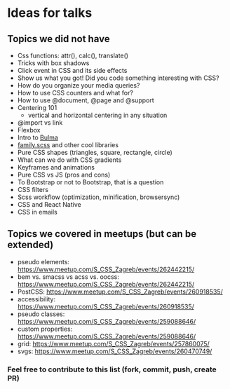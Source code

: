 # Ideas for talks

## Topics we did not have
* Css functions: attr(), calc(), translate()
* Tricks with box shadows
* Click event in CSS and its side effects
* Show us what you got! Did you code something interesting with CSS?
* How do you organize your media queries?
* How to use CSS counters and what for?
* How to use @document, @page and @support
* Centering 101
  * vertical and horizontal centering in any situation
* @import vs link
* Flexbox
* Intro to [Bulma](https://bulma.io/)
* [family.scss](https://lukyvj.github.io/family.scss/) and other cool libraries
* Pure CSS shapes (triangles, square, rectangle, circle)
* What can we do with CSS gradients
* Keyframes and animations
* Pure CSS vs JS (pros and cons)
* To Bootstrap or not to Bootstrap, that is a question
* CSS filters
* Scss workflow (optimization, minification, browsersync)
* CSS and React Native
* CSS in emails 

## Topics we covered in meetups (but can be extended)
* pseudo elements: https://www.meetup.com/S_CSS_Zagreb/events/262442215/
* bem vs. smacss vs acss vs. oocss: https://www.meetup.com/S_CSS_Zagreb/events/262442215/
* PostCSS: https://www.meetup.com/S_CSS_Zagreb/events/260918535/
* accessibility: https://www.meetup.com/S_CSS_Zagreb/events/260918535/
* pseudo classes: https://www.meetup.com/S_CSS_Zagreb/events/259088646/
* custom properties: https://www.meetup.com/S_CSS_Zagreb/events/259088646/
* grid: https://www.meetup.com/S_CSS_Zagreb/events/257860075/
* svgs: https://www.meetup.com/S_CSS_Zagreb/events/260470749/

### Feel free to contribute to this list (fork, commit, push, create PR)
